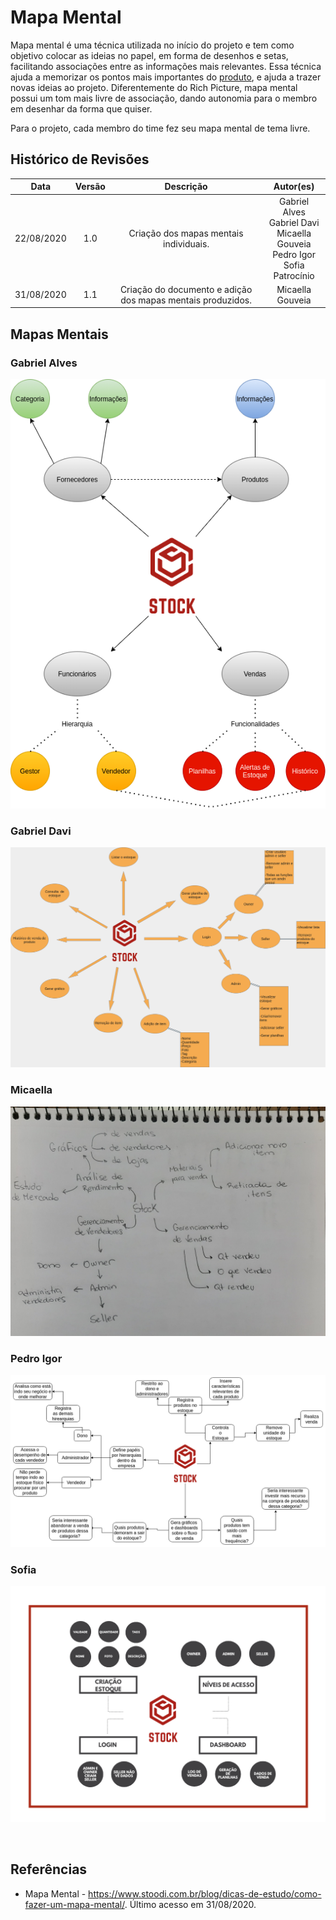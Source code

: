 # Mapa Mental

Mapa mental é uma técnica utilizada no início do projeto e tem como objetivo colocar as ideias no papel, em forma de desenhos e setas, facilitando associações entre as informações mais relevantes. Essa técnica ajuda a memorizar os pontos mais importantes do [produto](../Modeling/objeto?id=produto), e ajuda a trazer novas ideias ao projeto. Diferentemente do Rich Picture, mapa mental possui um tom mais livre de associação, dando autonomia para o membro em desenhar da forma que quiser.

Para o projeto, cada membro do time fez seu mapa mental de tema livre.

## Histórico de Revisões

|    Data    | Versão |         Descrição         |           Autor(es)            |
| :--------: | :----: | :-----------------------: | :----------------------------: |
| 22/08/2020 |  1.0   |  Criação dos mapas mentais individuais. | Gabriel Alves<br> Gabriel Davi<br> Micaella Gouveia<br> Pedro Igor<br> Sofia Patrocínio | 
| 31/08/2020 |  1.1   |  Criação do documento e adição dos mapas mentais produzidos. | Micaella Gouveia |

## Mapas Mentais

### Gabriel Alves
![Gabriel Alves](../assets/mapaMental/mapaMentalGabrielAlves.png)

### Gabriel Davi
![Gabriel Davi](../assets/mapaMental/mapaMentalGabrielDavi.png)

### Micaella
![Micaella](../assets/mapaMental/mapaMentalMicaella.jpg)

### Pedro Igor
![Pedro Igor](../assets/mapaMental/mapaMentalPedroIgor.png)

### Sofia
![Sofia](../assets/mapaMental/mapaMentalSofia.png)

<br>

## Referências
- Mapa Mental - <https://www.stoodi.com.br/blog/dicas-de-estudo/como-fazer-um-mapa-mental/>. Último acesso em 31/08/2020.
